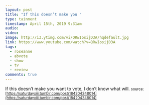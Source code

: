 ```yaml
---
layout: post
title: "If this doesn’t make you "
type: tainment
timestamp: April 15th, 2019 9:31am
audio: 
video: 
image: http://i3.ytimg.com/vi/QRwIosijD3A/hqdefault.jpg
link: https://www.youtube.com/watch?v=QRwIosijD3A
tags:
  - roseanne
  - abvote
  - show
  - tv
  - review
comments: true
---
```

If this doesn’t make you want to vote, I don’t know what will.
<small>source: [https://saturdayxiii.tumblr.com/post/184204348014](https://saturdayxiii.tumblr.com/post/184204348014)</small>